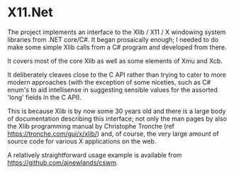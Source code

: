 # X11.Net

The project implements an interface to the Xlib / X11 / X windowing system libraries from .NET core/C#. It began prosaically enough; I needed to do make some simple Xlib calls from a C# program and developed from there.

It covers most of the core Xlib as well as some elements of Xmu and Xcb.

It deliberately cleaves close to the C API rather than trying to cater to more modern approaches (with the exception of some niceties, such as C# enum's to aid intellisense in suggesting sensible values for the assorted 'long' fields in the C API).

This is because Xlib is by now some 30 years old and there is a large body of documentation describing this interface; not only the man pages by also the Xlib programming manual by Christophe Tronche (ref https://tronche.com/gui/x/xlib/) and, of course, the very large amount of source code for various X applications on the web.

A relatively straightforward usage example is available from https://github.com/ajnewlands/cswm.


